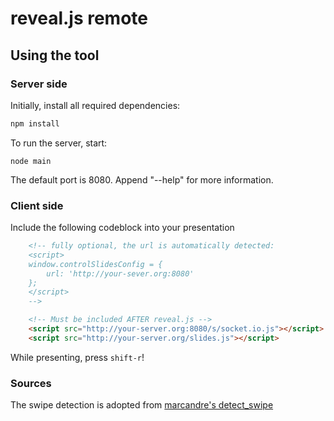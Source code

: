 # reveal.js remote

## Using the tool

### Server side

Initially, install all required dependencies:

```sh
npm install
```

To run the server, start:

```
node main
```

The default port is 8080. Append "--help" for more information.

### Client side

Include the following codeblock into your presentation

```html
    <!-- fully optional, the url is automatically detected:
    <script>
    window.controlSlidesConfig = {
        url: 'http://your-sever.org:8080'
    };
    </script>
    -->

    <!-- Must be included AFTER reveal.js -->
    <script src="http://your-server.org:8080/s/socket.io.js"></script>
    <script src="http://your-server.org/slides.js"></script>
```

While presenting, press `shift-r`!

### Sources

The swipe detection is adopted from [marcandre's detect_swipe](https://github.com/marcandre/detect_swipe)
